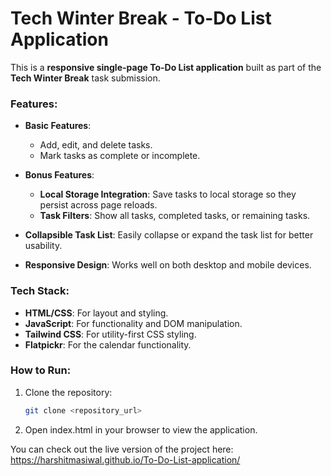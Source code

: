 # Tech Winter Break - To-Do List Application

This is a **responsive single-page To-Do List application** built as part of the **Tech Winter Break** task submission.

### Features:
- **Basic Features**:
  - Add, edit, and delete tasks.
  - Mark tasks as complete or incomplete.
  
- **Bonus Features**:
  - **Local Storage Integration**: Save tasks to local storage so they persist across page reloads.
  - **Task Filters**: Show all tasks, completed tasks, or remaining tasks.

- **Collapsible Task List**: Easily collapse or expand the task list for better usability.
  
- **Responsive Design**: Works well on both desktop and mobile devices.

### Tech Stack:
- **HTML/CSS**: For layout and styling.
- **JavaScript**: For functionality and DOM manipulation.
- **Tailwind CSS**: For utility-first CSS styling.
- **Flatpickr**: For the calendar functionality.

### How to Run:
1. Clone the repository:
   ```bash
   git clone <repository_url>
2. Open index.html in your browser to view the application.

You can check out the live version of the project here: https://harshitmasiwal.github.io/To-Do-List-application/


